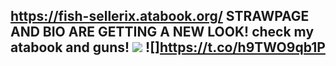 https://fish-sellerix.atabook.org/
STRAWPAGE AND BIO ARE GETTING A NEW LOOK!
check my atabook and  guns!
![](https://komarev.com/ghpvc/?username=fish-gienix&abbreviated=true&color=grey&label=Fishes)
![]https://t.co/h9TWO9qb1P
--
